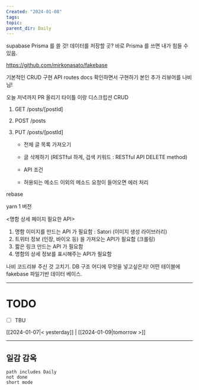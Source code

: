 ```yaml
---
Created: "2024-01-08"
tags: 
topic: 
parent_dir: Daily
---
```

supabase
Prisma 를 쓸 것!
데이터를 저장할 곳? 
바로 Prisma 를 쓰면 내가 힘들 수 있음.

https://github.com/mirkonasato/fakebase

기본적인 CRUD 구현
API routes docs 확인하면서 구현하기 
본인 추가 리뷰어를 나비님!

오늘 저녁까지 PR 올리기 
타이틀 이랑 디스크립션 CRUD

1. GET /posts/[postId] 
2. POST /posts 
3. PUT /posts/[postId]
    
    - 전체 글 목록 가져오기
    - 글 삭제하기 (RESTful 하게, 검색 키워드 : RESTful API DELETE method)
    
	- API 조건
    - 허용되는 메소드 이외의 메소드 요청이 들어오면 에러 처리

rebase

yarn 1 버전


<명함 상세 페이지 필요한 API> 
1. 명함 이미지를 만드는 API 가 필요함 : Satori (이미지 생성 라이브러리) 
2. 트위터 정보 (인장, 바이오 등) 을 가져오는 API가 필요함 (크롤링) 
3. 짧은 링크 만드는 API 가 필요함 
4. 명함의 상세 정보를 표시해주는 API가 필요함

나비 코드리뷰 주신 것 고치기.
DB 구조 어디에 무엇을 넣고싶은지! 어떤 테이블에 
fakebase 파일기반 데이터 베이스.

----
# TODO
- [ ] TBU 
  
[[2024-01-07|< yesterday]] | [[2024-01-09|tomorrow >]]  
  
---  
## 일감 감옥  
```tasks  
path includes Daily  
not done  
short mode  
```